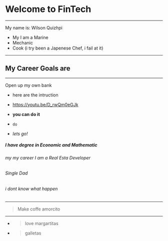 # Welcome to FinTech 
---
My name is: Wilson Quizhpi
- My I am a Marine 
- Mechanic
-  Cook (i try been a Japenese Chef, i fail at it)
---
## My Career Goals are
---
Open up my own bank
- here are the intruction
- https://youtu.be/D_rwQm0eGJk
- **you can do it**

- `do`
- *lets go!*
##### I have degree in Economic and Mathematic
###### my my career I am a Real Esta Developer 
###### Single Dad
###### i dont know what happen
---
> Make coffe amorcito
---
- > love margartitas
- > galletas

